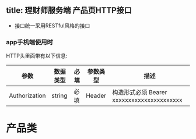 title:	理财师服务端 产品页HTTP接口
---------------------

- 接口统一采用RESTful风格的接口

### app手机端使用时


HTTP头里面带有以下信息:

参数 | 数据类型 | 必填|参数类型|描述
---|--- |--- | ---| ---
Authorization | string | 必填| Header| 构造形式必须 Bearer xxxxxxxxxxxxxxxxxxxxxx


# 产品类



